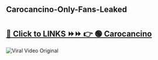 
 ## Carocancino-Only-Fans-Leaked

# <h2><a href="https://clipsfans.com/Carocancino&ref=git">🔗 Click to LINKS ⏩⏩ 👉 🟢 Carocancino </a></h2>

<a href="https://clipsfans.com/Carocancino&ref=git" rel="nofollow" data-target="animated-image.originalLink"><img src="https://i.ibb.co.com/xMMVF88/686577567.gif" alt="Viral Video Original" style="max-width: 100%; display: inline-block;" data-target="animated-image.originalImage"></a>
